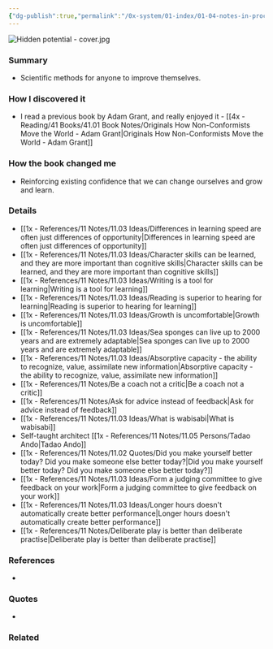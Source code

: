 ```yaml
---
{"dg-publish":true,"permalink":"/0x-system/01-index/01-04-notes-in-process/hidden-potential-adam-grant/","title":"Hidden Potential - Adam Grant","created":"2024-05-10T20:22:50.500+03:00","updated":"2024-06-04T17:58:36.797+03:00"}
---
```


![Hidden potential - cover.jpg](/img/user/4x%20-%20Reading/41%20Books/41.03%20Cover%20images/Hidden%20potential%20-%20cover.jpg)
### Summary
- Scientific methods for anyone to improve themselves.

### How I discovered it
- I read a previous book by Adam Grant, and really enjoyed it - [[4x - Reading/41 Books/41.01 Book Notes/Originals How Non-Conformists Move the World - Adam Grant\|Originals How Non-Conformists Move the World - Adam Grant]] 

### How the book changed me
- Reinforcing existing confidence that we can change ourselves and grow and learn.

### Details
- [[1x - References/11 Notes/11.03 Ideas/Differences in learning speed are often just differences of opportunity\|Differences in learning speed are often just differences of opportunity]]
- [[1x - References/11 Notes/11.03 Ideas/Character skills can be learned, and they are more important than cognitive skills\|Character skills can be learned, and they are more important than cognitive skills]]
- [[1x - References/11 Notes/11.03 Ideas/Writing is a tool for learning\|Writing is a tool for learning]]
- [[1x - References/11 Notes/11.03 Ideas/Reading is superior to hearing for learning\|Reading is superior to hearing for learning]]
- [[1x - References/11 Notes/11.03 Ideas/Growth is uncomfortable\|Growth is uncomfortable]]
- [[1x - References/11 Notes/11.03 Ideas/Sea sponges can live up to 2000 years and are extremely adaptable\|Sea sponges can live up to 2000 years and are extremely adaptable]]
- [[1x - References/11 Notes/11.03 Ideas/Absorptive capacity - the ability to recognize, value, assimilate new information\|Absorptive capacity - the ability to recognize, value, assimilate new information]]
- [[1x - References/11 Notes/Be a coach not a critic\|Be a coach not a critic]]
- [[1x - References/11 Notes/Ask for advice instead of feedback\|Ask for advice instead of feedback]]
- [[1x - References/11 Notes/11.03 Ideas/What is wabisabi\|What is wabisabi]]
- Self-taught architect [[1x - References/11 Notes/11.05 Persons/Tadao Ando\|Tadao Ando]]
- [[1x - References/11 Notes/11.02 Quotes/Did you make yourself better today? Did you make someone else better today?\|Did you make yourself better today? Did you make someone else better today?]]
- [[1x - References/11 Notes/11.03 Ideas/Form a judging committee to give feedback on your work\|Form a judging committee to give feedback on your work]]
- [[1x - References/11 Notes/11.03 Ideas/Longer hours doesn't automatically create better performance\|Longer hours doesn't automatically create better performance]]
- [[1x - References/11 Notes/Deliberate play is better than deliberate practise\|Deliberate play is better than deliberate practise]]

### References
- 

### Quotes
- 

### Related

